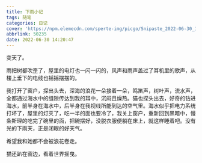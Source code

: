 ```yaml
---
title: 下雨小记
tags: 随笔
categories: 日记
cover: 'https://npm.elemecdn.com/sperte-img/picgo/Snipaste_2022-06-30_14-23-35.png'
abbrlink: 50235
date: 2022-06-30 14:20:47
---
```

变天了。

雨把树都吹歪了，屋里的电灯也一闪一闪的，风声和雨声盖过了耳机里的歌声，从楼上垂下的电线也摇摇摆摆的。

我打开了窗户，探出头去，深海的浪花一朵接着一朵，鸣笛声，树叶声，流水声，全都通过海水中的缝隙传达到我的耳中，沉闷且燥热。猫也探头出去，好奇的钻进海水，前半身在海水中，后半身在我视线所能到达的空气里。海水似乎把电力系统打坏了，屋里的灯灭了，吃一半的面也要冷了，我关上窗户，重新回到黑暗中，慢条斯理的吃完了碗里的面，把碗摆好，没脱衣服便躺在床上，就这样睡着吧。没有光的下雨天，正是闭眼的好天气。

希望我和她都不会被浪花卷走。

猫还趴在窗边，看着世界摇曳。

